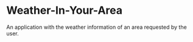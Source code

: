 # Weather-In-Your-Area
An application with the weather information of an area requested by the user.
